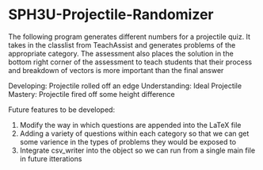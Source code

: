 # SPH3U-Projectile-Randomizer
The following program generates different numbers for a projectile quiz.  It takes in the classlist from TeachAssist and generates problems of the appropriate category.  The assessment also places the solution in the bottom right corner of the assessment to teach students that their process and breakdown of vectors is more important than the final answer

Developing: Projectile rolled off an edge
Understanding: Ideal Projectile
Mastery: Projectile fired off some height difference

Future features to be developed:
1) Modify the way in which questions are appended into the LaTeX file
2) Adding a variety of questions within each category so that we can get some varience in the types of problems they would be exposed to
3) Integrate csv_writer into the object so we can run from a single main file in future itterations
